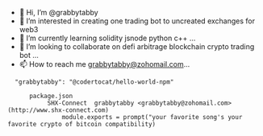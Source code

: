 - 👋 Hi, I’m @grabbytabby
- 👀 I’m interested in creating one trading bot to uncreated exchanges for web3
- 🌱 I’m currently learning solidity jsnode python c++ ...
- 💞️ I’m looking to collaborate on defi arbitrage blockchain crypto trading bot ...
- 📫 How to reach me grabbytabby@zohomail.com...

<!---
grabbytabby/grabbytabby is a ✨ special music cryptotrading bot ✨ repository valuation is `README.md` (trading bot) appears on SHX-Connect grabbytabby GitHub profile.
You can click the Preview link to take a look at your changes.
--->
      "grabbytabby": "@codertocat/hello-world-npm"

          package.json
               SHX-Connect  grabbytabby <grabbytabby@zohomail.com> (http://www.shx-connect.com)
                   module.exports = prompt("your favorite song's your favorite crypto of bitcoin compatibility)
